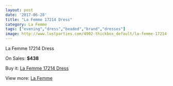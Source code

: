 ```yaml
---
layout: post
date: '2017-06-28'
title: "La Femme 17214 Dress"
category: La Femme
tags: ["evening","dress","beaded","brand","dresses"]
image: http://www.lustparties.com/4902-thickbox_default/la-femme-17214-dress.jpg
---
```

La Femme 17214 Dress

On Sales: **$438**
<a href="https://www.lustparties.com/en/la-femme/1633-la-femme-17214-dress.html"><amp-img layout="responsive" width="600" height="600" src="//www.lustparties.com/4902-thickbox_default/la-femme-17214-dress.jpg" alt="La Femme 17214 Dress 0" /></a>
<a href="https://www.lustparties.com/en/la-femme/1633-la-femme-17214-dress.html"><amp-img layout="responsive" width="600" height="600" src="//www.lustparties.com/4903-thickbox_default/la-femme-17214-dress.jpg" alt="La Femme 17214 Dress 1" /></a>

Buy it: [La Femme 17214 Dress](https://www.lustparties.com/en/la-femme/1633-la-femme-17214-dress.html "La Femme 17214 Dress")

View more: [La Femme](https://www.lustparties.com/en/4-la-femme "La Femme")